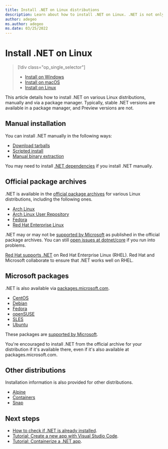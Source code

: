 ```yaml
---
title: Install .NET on Linux distributions
description: Learn about how to install .NET on Linux. .NET is not only available at package.microsoft.com, but also the official package archives for various Linux distributions.
author: adegeo
ms.author: adegeo
ms.date: 03/25/2022
---
```


# Install .NET on Linux

> [!div class="op_single_selector"]
>
> - [Install on Windows](windows.md)
> - [Install on macOS](macos.md)
> - [Install on Linux](linux.md)

This article details how to install .NET on various Linux distributions, manually and via a package manager. Typically, stable .NET versions are available in a package manager, and Preview versions are not.

## Manual installation

You can install .NET manually in the following ways:

- [Download tarballs](https://dotnet.microsoft.com/download/dotnet)
- [Scripted install](linux-scripted-manual.md#scripted-install)
- [Manual binary extraction](linux-scripted-manual.md#manual-install)

You may need to install [.NET dependencies](https://github.com/dotnet/core/blob/main/release-notes/6.0/linux-packages.md) if you install .NET manually.

## Official package archives

.NET is available in the [official package archives](https://pkgs.org/search/?q=dotnet) for various Linux distributions, including the following ones.

- [Arch Linux](https://archlinux.org/packages/?q=dotnet)
- [Arch Linux User Repository](https://aur.archlinux.org/packages?K=dotnet)
- [Fedora](https://packages.fedoraproject.org/search?query=dotnet)
- [Red Hat Enterprise Linux](https://access.redhat.com/documentation/en-us/net/6.0)

.NET may or may not be [supported by Microsoft](https://github.com/dotnet/core/blob/main/os-lifecycle-policy.md) as published in the official package archives. You can still [open issues at dotnet/core](https://github.com/dotnet/core/issues) if you run into problems.

[Red Hat supports .NET](https://developers.redhat.com/topics/dotnet/) on Red Hat Enterprise Linux (RHEL). Red Hat and Microsoft collaborate to ensure that .NET works well on RHEL.

## Microsoft packages

.NET is also available via [packages.microsoft.com](https://packages.microsoft.com/).

- [CentOS](linux-centos.md)
- [Debian](linux-debian.md)
- [Fedora](linux-fedora.md)
- [openSUSE](linux-opensuse.md)
- [SLES](linux-sles.md)
- [Ubuntu](linux-ubuntu.md)

These packages are [supported by Microsoft](https://github.com/dotnet/core/blob/main/os-lifecycle-policy.md).

You're encouraged to install .NET from the official archive for your distribution if it's available there, even if it's also available at packages.microsoft.com.

## Other distributions

Installation information is also provided for other distributions.

- [Alpine](linux-alpine.md)
- [Containers](../docker/introduction.md#net-core-images)
- [Snap](linux-snap.md)

## Next steps

- [How to check if .NET is already installed](how-to-detect-installed-versions.md?pivots=os-linux).
- [Tutorial: Create a new app with Visual Studio Code](../tutorials/with-visual-studio-code.md).
- [Tutorial: Containerize a .NET app](../docker/build-container.md).
